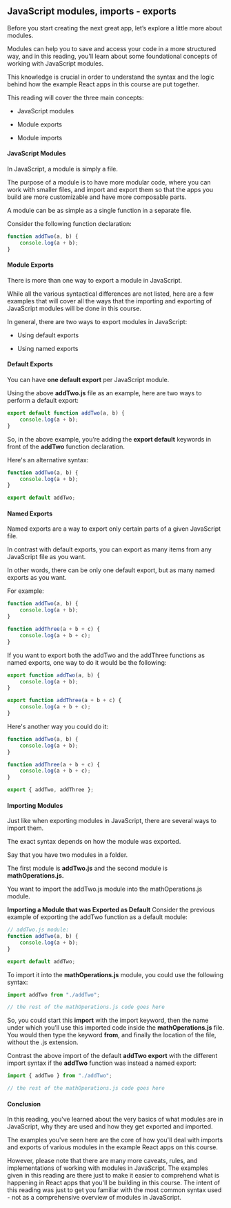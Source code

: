 ## JavaScript modules, imports - exports

Before you start creating the next great app, let’s explore a little more about modules.

Modules can help you to save and access your code in a more structured way, and in this reading, you'll learn about some foundational concepts of working with JavaScript modules.

This knowledge is crucial in order to understand the syntax and the logic behind how the example React apps in this course are put together.

This reading will cover the three main concepts:

- JavaScript modules 

- Module exports 

- Module imports 

#### JavaScript Modules

In JavaScript, a module is simply a file.

The purpose of a module is to have more modular code, where you can work with smaller files, and import and export them so that the apps you build are more customizable and have more composable parts.

A module can be as simple as a single function in a separate file.

Consider the following function declaration:
```javascript 
function addTwo(a, b) {
    console.log(a + b);
}
```

#### Module Exports

There is more than one way to export a module in JavaScript.

While all the various syntactical differences are not listed, here are a few examples that will cover all the ways that the importing and exporting of JavaScript modules will be done in this course.

In general, there are two ways to export modules in JavaScript:

- Using default exports 

- Using named exports 

#### Default Exports

You can have **one default export**  per JavaScript module.

Using the above **addTwo.js** file as an example, here are two ways to perform a default export:

```javascript
export default function addTwo(a, b) {
    console.log(a + b);
}
```
So, in the above example, you’re adding the **export default** keywords in front of the **addTwo** function declaration.

Here's an alternative syntax:
```javascript
function addTwo(a, b) {
    console.log(a + b);
}

export default addTwo;
```
#### Named Exports
Named exports are a way to export only certain parts of a given JavaScript file.

In contrast with default exports, you can export as many items from any JavaScript file as you want.

In other words, there can be only one default export, but as many named exports as you want.

For example:
```javascript
function addTwo(a, b) {
    console.log(a + b);
}

function addThree(a + b + c) {
    console.log(a + b + c);
}
```
If you want to export both the addTwo and the addThree functions as named exports, one way to do it would be the following:
```javascript
export function addTwo(a, b) {
    console.log(a + b);
}

export function addThree(a + b + c) {
    console.log(a + b + c);
}
```
Here's another way you could do it:
```javascript
function addTwo(a, b) {
    console.log(a + b);
}

function addThree(a + b + c) {
    console.log(a + b + c);
}

export { addTwo, addThree };
```
#### Importing Modules
Just like when exporting modules in JavaScript, there are several ways to import them.

The exact syntax depends on how the module was exported.

Say that you have two modules in a folder.

The first module is **addTwo.js** and the second module is **mathOperations.js.**

You want to import the addTwo.js module into the mathOperations.js module.

**Importing a Module that was Exported as Default**
Consider the previous example of exporting the addTwo function as a default module:
```javascript
// addTwo.js module:
function addTwo(a, b) {
    console.log(a + b);
}

export default addTwo;
```
To import it into the **mathOperations.js** module, you could use the following syntax:
```javascript
import addTwo from "./addTwo";

// the rest of the mathOperations.js code goes here
```
So, you could start this **import** with the import keyword, then the name under which you’ll use this imported code inside the **mathOperations.js** file. You would then type the keyword **from**, and finally the location of the file, without the .js extension.

Contrast the above import of the default **addTwo export** with the different import syntax if the **addTwo** function was instead a named export:
```javascript
import { addTwo } from "./addTwo";

// the rest of the mathOperations.js code goes here
```
#### Conclusion
In this reading, you've learned about the very basics of what modules are in JavaScript, why they are used and how they get exported and imported.

The examples you've seen here are the core of how you'll deal with imports and exports of various modules in the example React apps on this course.

However, please note that there are many more caveats, rules, and implementations of working with modules in JavaScript. The examples given in this reading are there just to make it easier to comprehend what is happening in React apps that you'll be building in this course. The intent of this reading was just to get you familiar with the most common syntax used - not as a comprehensive overview of modules in JavaScript.